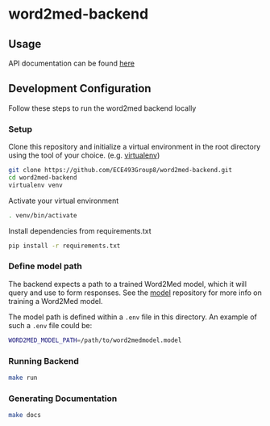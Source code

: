 # word2med-backend

## Usage

API documentation can be found [here](https://ece493group8.github.io/word2med-backend/)

## Development Configuration

Follow these steps to run the word2med backend locally

### Setup

Clone this repository and initialize a virtual environment in the root directory using the tool of your choice. (e.g. [virtualenv](https://virtualenv.pypa.io/en/latest/))

```bash
git clone https://github.com/ECE493Group8/word2med-backend.git
cd word2med-backend
virtualenv venv
```

Activate your virtual environment

```bash
. venv/bin/activate
```

Install dependencies from requirements.txt

```bash
pip install -r requirements.txt
```

### Define model path

The backend expects a path to a trained Word2Med model, which it will query and use to form responses. See the [model](https://github.com/ECE493Group8/model) repository for more info on training a Word2Med model.

The model path is defined within a `.env` file in this directory. An example of such a `.env` file could be:

```sh
WORD2MED_MODEL_PATH=/path/to/word2medmodel.model
```

### Running Backend

```bash
make run
```

### Generating Documentation

```bash
make docs
```
